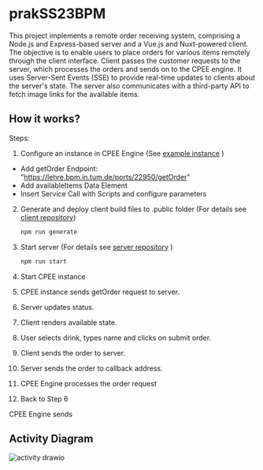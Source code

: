 # prakSS23BPM

This project implements a remote order receiving system, comprising a Node.js and Express-based server and a Vue.js and Nuxt-powered client. The objective is to enable users to place orders for various items remotely through the client interface. Client passes the customer requests to the server, which processes the orders and sends on to the CPEE engine. It uses Server-Sent Events (SSE) to provide real-time updates to clients about the server's state. The server also communicates with a third-party API to fetch image links for the available items.

## How it works?

Steps: 

1. Configure an instance in CPEE Engine (See [example instance](https://cpee.org/flow/?monitor=https://cpee.org/flow/engine/18252/) )
  - Add getOrder Endpoint: "https://lehre.bpm.in.tum.de/ports/22950/getOrder"
  - Add availableItems Data Element
  - Insert Service Call with Scripts and configure parameters

2. Generate and deploy client build files to .public folder (For details see [client repository](https://github.com/MertAksehirlioglu/prakss23))
   ``` bash
   npm run generate
   ```
  
4. Start server (For details see [server repository](https://github.com/MertAksehirlioglu/prakss23server) )
   ``` bash
   npm run start
   ```
5. Start CPEE instance
6. CPEE instance sends getOrder request to server.
7. Server updates status.
8. Client renders available state.
9. User selects drink, types name and clicks on submit order.
10. Client sends the order to server.
11. Server sends the order to callback address.
12. CPEE Engine processes the order request
13. Back to Step 6
     


CPEE Engine sends

## Activity Diagram

![activity drawio](https://github.com/MertAksehirlioglu/prakSS23BPM/assets/23525970/30d99383-dc4d-42ae-b1b9-f944522e6ceb)
